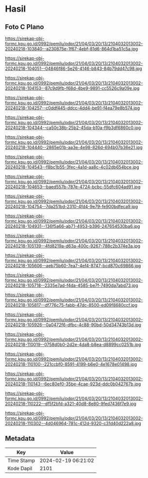 # Hasil

## Foto C Plano

https://sirekap-obj-formc.kpu.go.id/0992/pemilu/pdpr/21/04/03/20/13/2104032013002-20240218-103840--a230875e-1f67-4ebf-81d6-864d1ba51c5a.jpg

https://sirekap-obj-formc.kpu.go.id/0992/pemilu/pdpr/21/04/03/20/13/2104032013002-20240218-104051--04846f86-5e26-4146-b843-84b79dd47c98.jpg

https://sirekap-obj-formc.kpu.go.id/0992/pemilu/pdpr/21/04/03/20/13/2104032013002-20240218-104153--87c9d9fb-f68d-4be9-9891-cc5526c9a09e.jpg

https://sirekap-obj-formc.kpu.go.id/0992/pemilu/pdpr/21/04/03/20/13/2104032013002-20240218-104257--c0ddf445-ddcc-4dd4-be91-f4ea79e8b574.jpg

https://sirekap-obj-formc.kpu.go.id/0992/pemilu/pdpr/21/04/03/20/13/2104032013002-20240218-104344--ca50c38b-25b2-45da-b10a-f9b3df6860c0.jpg

https://sirekap-obj-formc.kpu.go.id/0992/pemilu/pdpr/21/04/03/20/13/2104032013002-20240218-104440--2865e01b-aa3e-4e98-826d-694b07b36e21.jpg

https://sirekap-obj-formc.kpu.go.id/0992/pemilu/pdpr/21/04/03/20/13/2104032013002-20240218-104543--f8bc1b55-3fec-4a1d-aa8c-4c02db654bce.jpg

https://sirekap-obj-formc.kpu.go.id/0992/pemilu/pdpr/21/04/03/20/13/2104032013002-20240218-104653--baed557b-787e-4724-bcbc-55dfc604ad91.jpg

https://sirekap-obj-formc.kpu.go.id/0992/pemilu/pdpr/21/04/03/20/13/2104032013002-20240218-104754--7da251bd-2310-4fd4-9e79-fe900bdfeca9.jpg

https://sirekap-obj-formc.kpu.go.id/0992/pemilu/pdpr/21/04/03/20/13/2104032013002-20240218-104931--136f5a66-ab71-4953-b396-247654530ba6.jpg

https://sirekap-obj-formc.kpu.go.id/0992/pemilu/pdpr/21/04/03/20/13/2104032013002-20240218-105139--4fd8219a-d63a-400c-9267-788c2b374e3a.jpg

https://sirekap-obj-formc.kpu.go.id/0992/pemilu/pdpr/21/04/03/20/13/2104032013002-20240218-105606--aeb75b60-7ea7-4ef4-8747-bcd870c69866.jpg

https://sirekap-obj-formc.kpu.go.id/0992/pemilu/pdpr/21/04/03/20/13/2104032013002-20240218-105718--2335e7ad-f4da-4585-be7f-7490da7abd73.jpg

https://sirekap-obj-formc.kpu.go.id/0992/pemilu/pdpr/21/04/03/20/13/2104032013002-20240218-105817--df776c75-fabb-47dc-8500-ed09f8680ccf.jpg

https://sirekap-obj-formc.kpu.go.id/0992/pemilu/pdpr/21/04/03/20/13/2104032013002-20240218-105926--0a0472f6-dfbc-4c88-90bd-50d34743b13d.jpg

https://sirekap-obj-formc.kpu.go.id/0992/pemilu/pdpr/21/04/03/20/13/2104032013002-20240218-110019--0758d0b0-2d2e-4da8-b8ea-d8899cc0251b.jpg

https://sirekap-obj-formc.kpu.go.id/0992/pemilu/pdpr/21/04/03/20/13/2104032013002-20240218-110100--221ccbf0-8591-4199-b6e0-4e1678e01498.jpg

https://sirekap-obj-formc.kpu.go.id/0992/pemilu/pdpr/21/04/03/20/13/2104032013002-20240218-110143--6ec80ef0-35be-4cae-923d-ddc0b042767b.jpg

https://sirekap-obj-formc.kpu.go.id/0992/pemilu/pdpr/21/04/03/20/13/2104032013002-20240218-110222--df5f2bfd-a321-40d8-8e80-9fed7436f7e9.jpg

https://sirekap-obj-formc.kpu.go.id/0992/pemilu/pdpr/21/04/03/20/13/2104032013002-20240218-110302--4d046964-781c-412d-9320-c31d40d222a8.jpg


## Metadata

| Key        | Value               |
| ---------- | ------------------- |
| Time Stamp | 2024-02-19 06:21:02 |
| Kode Dapil | 2101                |



